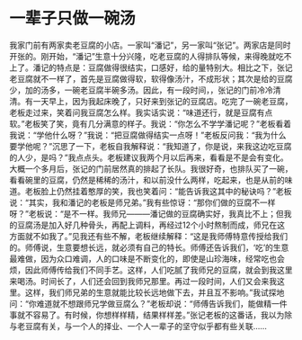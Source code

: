# 一辈子只做一碗汤
我家门前有两家卖老豆腐的小店。一家叫“潘记”，另一家叫“张记”。两家店是同时开张的。刚开始，“潘记”生意十分兴隆，吃老豆腐的人得排队等候，来得晚就吃不上了。潘记的特点是：豆腐做得很结实，口感好，给的量特别大。相比之下，张记老豆腐就不一样了，首先是豆腐做得软，软得像汤汁，不成形状；其次是给的豆腐少，加的汤多，一碗老豆腐半碗多汤。因此，有一段时间，，张记的门前冷冷清清。有一天早上，因为我起床晚了，只好来到张记的豆腐店。吃完了一碗老豆腐，老板走过来，笑着问我豆腐怎么样。我实话实说：“味道还行，就是豆腐有点软。”老板笑了笑，竟有几分满意的样子。我说：“你怎么不学学潘记呢？”老板看着我说：“学他什么呀？”我说：“把豆腐做得结实一点呀！”老板反问我：“我为什么要学他呢？”沉思了一下，老板自我解释说：“我知道了，你是说，来我这边吃豆腐的人少，是吗？”我点点头。老板建议我两个月以后再来，看看是不是会有变化。 
大概一个多月后，张记的门前居然真的排起了长队。我很好奇，也排队买了一碗，看看碗里的豆腐，仍然是稀稀的汤汁，和以前没什么两样，吃起来，也是从前的味道。老板脸上仍然挂着憨厚的笑，我也笑着问：“能告诉我这其中的秘诀吗？”老板说：“其实，我和潘记的老板是师兄弟。”我有些惊讶：“那你们做的豆腐不一样呀？”老板说：“是不一样。我师兄———潘记做的豆腐确实好，我真比不上；但我的豆腐汤是加入好几种骨头，再配上调料，再经过12个小时熬制而成，师兄在这方面就不如我了。”见我还有些不解，老板继续解释：“这是我师傅特意传授给我们的。师傅说，生意要想长远，就必须有自己的特长。师傅还告诉我们，‘吃’的生意最难做，因为众口难调，人的口味是不断变化的，即使是山珍海味，经常吃也会烦，因此师傅传给我们不同手艺。这样，人们吃腻了我师兄的豆腐，就会到我这里来喝汤。时间长了，人们还会回到我师兄那里。再过一段时间，人们又会来我这里。这样，我们师兄弟的生意就能比较长远地做下去，并且互不影响。”我试探地问：“你难道就不想跟师兄学做豆腐么？”老板却说：“师傅告诉我们，能做精一件事就不容易了。有时候，你想样样精，结果样样差。”张记老板的这番话，我以为除与老豆腐有关，与一个人的择业、一个人一辈子的坚守似乎都有些关联……
  